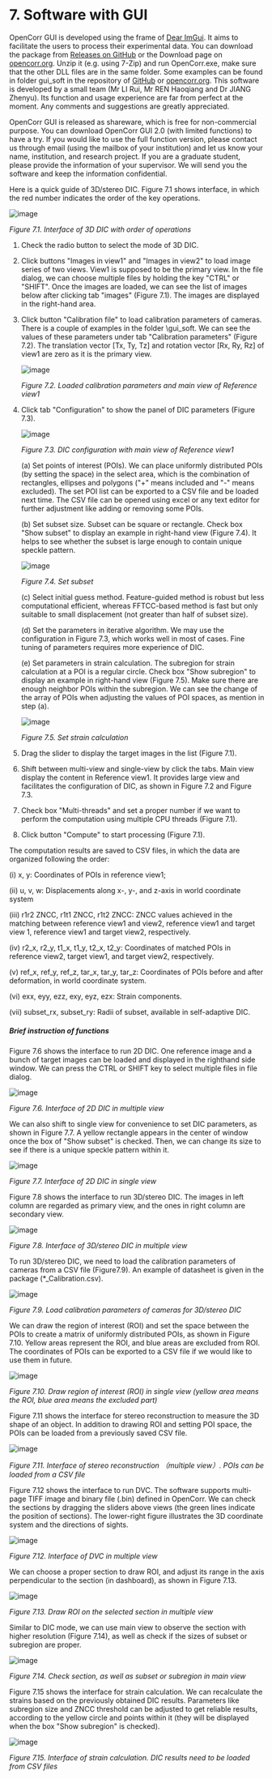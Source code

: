# 7. Software with GUI

OpenCorr GUI is developed using the frame of [Dear ImGui](https://github.com/ocornut/imgui). It aims to facilitate the users to process their experimental data. You can download the package from [Releases on GitHub](https://github.com/vincentjzy/OpenCorr/releases) or the Download page on [opencorr.org](https://opencorr.org/Download). Unzip it (e.g. using 7-Zip) and run OpenCorr.exe, make sure that the other DLL files are in the same folder. Some examples can be found in folder gui_soft in the repository of [GitHub](https://github.com/vincentjzy/OpenCorr) or [opencorr.org](https://opencorr.org/Download). This software is developed by a small team (Mr LI Rui, Mr REN Haoqiang and Dr JIANG Zhenyu). Its function and usage experience are far from perfect at the moment. Any comments and suggestions are greatly appreciated.

OpenCorr GUI is released as shareware, which is free for non-commercial purpose. You can download OpenCorr GUI 2.0 (with limited functions) to have a try. If you would like to use the full function version, please contact us through email (using the mailbox of your institution) and let us know your name, institution, and research project. If you are a graduate student, please provide the information of your supervisor. We will send you the software and keep the information confidential. 



Here is a quick guide of 3D/stereo DIC. Figure 7.1 shows interface, in which the red number indicates the order of the key operations.

![image](./img/gui_quick_guide_1.PNG)

*Figure 7.1. Interface of 3D DIC with order of operations*

1. Check the radio button to select the mode of 3D DIC.

2. Click buttons "Images in view1" and "Images in view2" to load image series of two views. View1 is supposed to be the primary view.  In the file dialog, we can choose multiple files by holding the key "CTRL" or "SHIFT". Once the images are loaded, we can see the list of images below after clicking tab "images" (Figure 7.1). The images are displayed in the right-hand area.

3. Click button "Calibration file" to load calibration parameters of cameras. There is a couple of examples in the folder \gui_soft. We can see the values of these parameters under tab "Calibration parameters" (Figure 7.2). The translation vector [Tx, Ty, Tz] and rotation vector [Rx, Ry, Rz] of view1 are zero as it is the primary view.

   ![image](./img/gui_quick_guide_2.PNG)

   *Figure 7.2. Loaded calibration parameters and main view of Reference view1*

4. Click tab "Configuration" to show the panel of DIC parameters (Figure 7.3). 

   ![image](./img/gui_quick_guide_3.PNG)

   *Figure 7.3. DIC configuration with main view of Reference view1*

   (a) Set points of interest (POIs). We can place uniformly distributed POIs (by setting the space) in the select area, which is the combination of rectangles, ellipses and polygons ("+" means included and "-" means excluded). The set POI list can be exported to a CSV file and be loaded next time. The CSV file can be opened using excel or any text editor for further adjustment like adding or removing some POIs. 

   (b) Set subset size. Subset can be square or rectangle. Check box "Show subset" to display an example in right-hand view (Figure 7.4). It helps to see whether the subset is large enough to contain unique speckle pattern.

   ![image](./img/gui_quick_guide_4.PNG)

   *Figure 7.4. Set subset*

   (c) Select initial guess method. Feature-guided method is robust but less computational efficient, whereas FFTCC-based method is fast but only suitable to small displacement (not greater than half of subset size).

   (d) Set the parameters in iterative algorithm. We may use the configuration in Figure 7.3, which works well in most of cases. Fine tuning of parameters requires more experience of DIC.

   (e) Set parameters in strain calculation. The subregion for strain calculation at a POI is a regular circle. Check box "Show subregion" to display an example in right-hand view (Figure 7.5). Make sure there are enough neighbor POIs within the subregion. We can see the change of the array of POIs when adjusting the values of POI spaces, as mention in step (a).

   ![image](./img/gui_quick_guide_5.PNG)

   *Figure 7.5. Set strain calculation*

5. Drag the slider to display the target images in the list (Figure 7.1).

6. Shift between multi-view and single-view by click the tabs. Main view display the content in Reference view1. It provides large view and facilitates the configuration of DIC, as shown in Figure 7.2 and Figure 7.3.

7. Check box "Multi-threads" and set a proper number if we want to perform the computation using multiple CPU threads (Figure 7.1).

8. Click button "Compute" to start processing (Figure 7.1).



The computation results are saved to CSV files, in which the data are organized following the order:

(i) x, y: Coordinates of POIs in reference view1;

(ii) u, v, w: Displacements along x-, y-, and z-axis in world coordinate system

(iii) r1r2 ZNCC, r1t1 ZNCC, r1t2 ZNCC: ZNCC values achieved in the matching between reference view1 and view2, reference view1 and target view 1, reference view1 and target view2, respectively.

(iv) r2_x, r2_y, t1_x, t1_y, t2_x, t2_y: Coordinates of matched POIs in reference view2, target view1, and target view2, respectively.

(v) ref_x, ref_y, ref_z, tar_x, tar_y, tar_z: Coordinates of POIs before and after deformation, in world coordinate system.

(vi) exx, eyy, ezz, exy, eyz, ezx: Strain components.

(vii) subset_rx, subset_ry: Radii of subset, available in self-adaptive DIC.



##### Brief instruction of functions

Figure 7.6 shows the interface to run 2D DIC. One reference image and a bunch of target images can be loaded and displayed in the righthand side window. We can press the CTRL or SHIFT key to select multiple files in file dialog.

![image](./img/gui_dic_2d_1.png)

*Figure 7.6. Interface of 2D DIC in multiple view*



We can also shift to single view for convenience to set DIC parameters, as shown in Figure 7.7. A yellow rectangle appears in the center of window once the box of "Show subset" is checked. Then, we can change its size to see if there is a unique speckle pattern within it.

![image](./img/gui_dic_2d_2.png)

*Figure 7.7. Interface of 2D DIC in single view*



Figure 7.8 shows the interface to run 3D/stereo DIC. The images in left column are regarded as primary view, and the ones in right column are secondary view.

![image](./img/gui_dic_3d_1.png)

*Figure 7.8. Interface of 3D/stereo DIC in multiple view*



To run 3D/stereo DIC, we need to load the calibration parameters of cameras from a CSV file (Figure7.9). An example of datasheet is given in the package (*_Calibration.csv).

![image](./img/gui_dic_3d_2.png)

*Figure 7.9. Load calibration parameters of cameras for 3D/stereo DIC*



We can draw the region of interest (ROI) and set the space between the POIs to create a matrix of uniformly distributed POIs, as shown in Figure 7.10. Yellow areas represent the ROI, and blue areas are excluded from ROI. The coordinates of POIs can be exported to a CSV file if we would like to use them in future.

![image](./img/gui_dic_3d_3.png)

*Figure 7.10. Draw region of interest (ROI) in single view (yellow area means the ROI, blue area means the excluded part)*



Figure 7.11 shows the interface for stereo reconstruction to measure the 3D shape of an object. In addition to drawing ROI and setting POI space, the POIs can be loaded from a previously saved CSV file.

![image](./img/gui_stereo_reconstruction.png)

*Figure 7.11. Interface of stereo reconstruction （multiple view）. POIs can be loaded from a CSV file*



Figure 7.12 shows the interface to run DVC. The software supports multi-page TIFF image and binary file (.bin) defined in OpenCorr. We can check the sections by dragging the sliders above views (the green lines indicate the position of sections). The lower-right figure illustrates the 3D coordinate system and the directions of sights.

![image](./img/gui_dvc_1.png)

*Figure 7.12. Interface of DVC in multiple view*



We can choose a proper section to draw ROI, and adjust its range in the axis perpendicular to the section (in dashboard), as shown in Figure 7.13.

![image](./img/gui_dvc_2.png)

*Figure 7.13. Draw ROI on the selected section in multiple view*



Similar to DIC mode, we can use main view to observe the section with higher resolution (Figure 7.14), as well as check if the sizes of subset or subregion are proper.

![image](./img/gui_dvc_3.png)

*Figure 7.14. Check section, as well as subset or subregion in main view*



Figure 7.15 shows the interface for strain calculation. We can recalculate the strains based on the previously obtained DIC results. Parameters like subregion size and ZNCC threshold can be adjusted to get reliable results, according to the yellow circle and points within it (they will be displayed when the box "Show subregion" is checked).

![image](./img/gui_strain_calculation.png)

*Figure 7.15. Interface of strain calculation. DIC results need to be loaded from CSV files*
